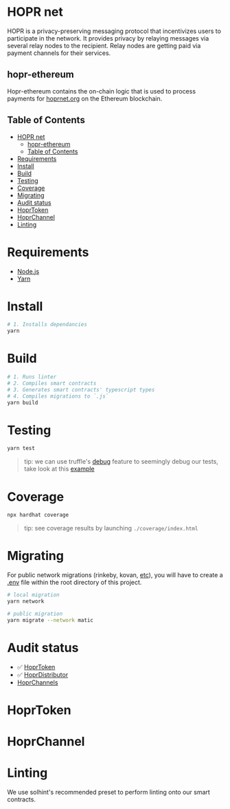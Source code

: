 # HOPR net

HOPR is a privacy-preserving messaging protocol that incentivizes users to participate in the network. It provides privacy by relaying messages via several relay nodes to the recipient. Relay nodes are getting paid via payment channels for their services.

## hopr-ethereum

Hopr-ethereum contains the on-chain logic that is used to process payments for [hoprnet.org](https://hoprnet.org) on the Ethereum blockchain.

## Table of Contents

- [HOPR net](#hopr-net)
  - [hopr-ethereum](#hopr-ethereum)
  - [Table of Contents](#table-of-contents)
- [Requirements](#requirements)
- [Install](#install)
- [Build](#build)
- [Testing](#testing)
- [Coverage](#coverage)
- [Migrating](#migrating)
- [Audit status](#audit-status)
- [HoprToken](#hoprtoken)
- [HoprChannel](#hoprchannel)
- [Linting](#linting)

# Requirements

- [Node.js](https://nodejs.org)
- [Yarn](https://yarnpkg.com)

# Install

```bash
# 1. Installs dependancies
yarn
```

# Build

```bash
# 1. Runs linter
# 2. Compiles smart contracts
# 3. Generates smart contracts' typescript types
# 4. Compiles migrations to `.js`
yarn build
```

# Testing

```bash
yarn test
```

> tip: we can use truffle's [debug](https://www.trufflesuite.com/docs/truffle/getting-started/debugging-your-contracts#debugging-your-contracts) feature to seemingly debug our tests, take look at this [example](./examples/test/DebugExample.test.ts)

# Coverage

```bash
npx hardhat coverage
```

> tip: see coverage results by launching `./coverage/index.html`

# Migrating

For public network migrations (rinkeby, kovan, [etc](./utils/networks.ts)), you will have to create a [.env](./.env.example) file within the root directory of this project.

```bash
# local migration
yarn network

# public migration
yarn migrate --network matic
```

# Audit status

- ✅ [HoprToken](./contracts/HoprToken.sol)
- ✅ [HoprDistributor](./contracts/HoprDistributor.sol)
- [HoprChannels](./contracts/HoprChannels.sol)

# HoprToken

# HoprChannel

# Linting

We use solhint's recommended preset to perform linting onto our smart contracts.
